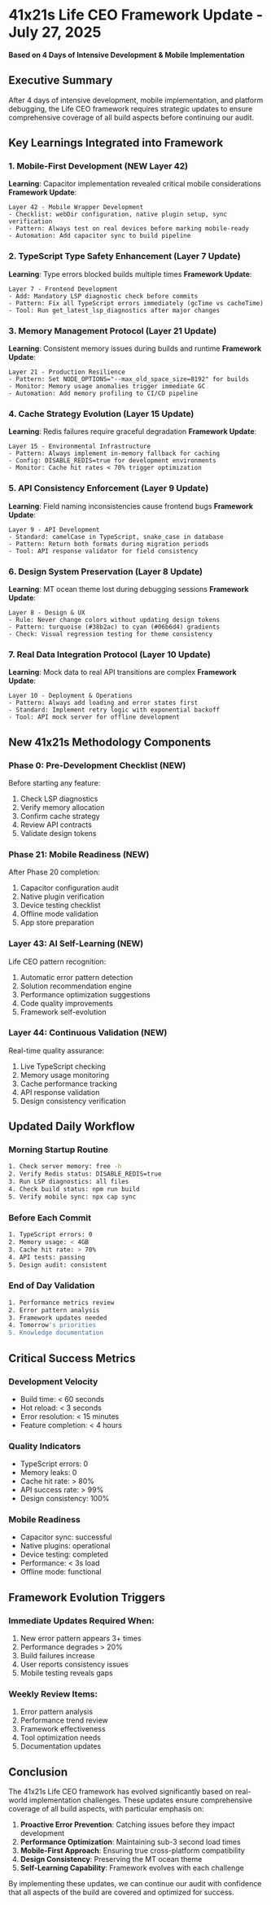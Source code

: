 # 41x21s Life CEO Framework Update - July 27, 2025
**Based on 4 Days of Intensive Development & Mobile Implementation**

## Executive Summary
After 4 days of intensive development, mobile implementation, and platform debugging, the Life CEO framework requires strategic updates to ensure comprehensive coverage of all build aspects before continuing our audit.

## Key Learnings Integrated into Framework

### 1. Mobile-First Development (NEW Layer 42)
**Learning**: Capacitor implementation revealed critical mobile considerations
**Framework Update**:
```
Layer 42 - Mobile Wrapper Development
- Checklist: webDir configuration, native plugin setup, sync verification
- Pattern: Always test on real devices before marking mobile-ready
- Automation: Add capacitor sync to build pipeline
```

### 2. TypeScript Type Safety Enhancement (Layer 7 Update)
**Learning**: Type errors blocked builds multiple times
**Framework Update**:
```
Layer 7 - Frontend Development
- Add: Mandatory LSP diagnostic check before commits
- Pattern: Fix all TypeScript errors immediately (gcTime vs cacheTime)
- Tool: Run get_latest_lsp_diagnostics after major changes
```

### 3. Memory Management Protocol (Layer 21 Update)
**Learning**: Consistent memory issues during builds and runtime
**Framework Update**:
```
Layer 21 - Production Resilience
- Pattern: Set NODE_OPTIONS="--max_old_space_size=8192" for builds
- Monitor: Memory usage anomalies trigger immediate GC
- Automation: Add memory profiling to CI/CD pipeline
```

### 4. Cache Strategy Evolution (Layer 15 Update)
**Learning**: Redis failures require graceful degradation
**Framework Update**:
```
Layer 15 - Environmental Infrastructure
- Pattern: Always implement in-memory fallback for caching
- Config: DISABLE_REDIS=true for development environments
- Monitor: Cache hit rates < 70% trigger optimization
```

### 5. API Consistency Enforcement (Layer 9 Update)
**Learning**: Field naming inconsistencies cause frontend bugs
**Framework Update**:
```
Layer 9 - API Development
- Standard: camelCase in TypeScript, snake_case in database
- Pattern: Return both formats during migration periods
- Tool: API response validator for field consistency
```

### 6. Design System Preservation (Layer 8 Update)
**Learning**: MT ocean theme lost during debugging sessions
**Framework Update**:
```
Layer 8 - Design & UX
- Rule: Never change colors without updating design tokens
- Pattern: turquoise (#38b2ac) to cyan (#06b6d4) gradients
- Check: Visual regression testing for theme consistency
```

### 7. Real Data Integration Protocol (Layer 10 Update)
**Learning**: Mock data to real API transitions are complex
**Framework Update**:
```
Layer 10 - Deployment & Operations
- Pattern: Always add loading and error states first
- Standard: Implement retry logic with exponential backoff
- Tool: API mock server for offline development
```

## New 41x21s Methodology Components

### Phase 0: Pre-Development Checklist (NEW)
Before starting any feature:
1. Check LSP diagnostics
2. Verify memory allocation
3. Confirm cache strategy
4. Review API contracts
5. Validate design tokens

### Phase 21: Mobile Readiness (NEW)
After Phase 20 completion:
1. Capacitor configuration audit
2. Native plugin verification
3. Device testing checklist
4. Offline mode validation
5. App store preparation

### Layer 43: AI Self-Learning (NEW)
Life CEO pattern recognition:
1. Automatic error pattern detection
2. Solution recommendation engine
3. Performance optimization suggestions
4. Code quality improvements
5. Framework self-evolution

### Layer 44: Continuous Validation (NEW)
Real-time quality assurance:
1. Live TypeScript checking
2. Memory usage monitoring
3. Cache performance tracking
4. API response validation
5. Design consistency verification

## Updated Daily Workflow

### Morning Startup Routine
```bash
1. Check server memory: free -h
2. Verify Redis status: DISABLE_REDIS=true
3. Run LSP diagnostics: all files
4. Check build status: npm run build
5. Verify mobile sync: npx cap sync
```

### Before Each Commit
```bash
1. TypeScript errors: 0
2. Memory usage: < 4GB
3. Cache hit rate: > 70%
4. API tests: passing
5. Design audit: consistent
```

### End of Day Validation
```bash
1. Performance metrics review
2. Error pattern analysis
3. Framework updates needed
4. Tomorrow's priorities
5. Knowledge documentation
```

## Critical Success Metrics

### Development Velocity
- Build time: < 60 seconds
- Hot reload: < 3 seconds
- Error resolution: < 15 minutes
- Feature completion: < 4 hours

### Quality Indicators
- TypeScript errors: 0
- Memory leaks: 0
- Cache hit rate: > 80%
- API success rate: > 99%
- Design consistency: 100%

### Mobile Readiness
- Capacitor sync: successful
- Native plugins: operational
- Device testing: completed
- Performance: < 3s load
- Offline mode: functional

## Framework Evolution Triggers

### Immediate Updates Required When:
1. New error pattern appears 3+ times
2. Performance degrades > 20%
3. Build failures increase
4. User reports consistency issues
5. Mobile testing reveals gaps

### Weekly Review Items:
1. Error pattern analysis
2. Performance trend review
3. Framework effectiveness
4. Tool optimization needs
5. Documentation updates

## Conclusion

The 41x21s Life CEO framework has evolved significantly based on real-world implementation challenges. These updates ensure comprehensive coverage of all build aspects, with particular emphasis on:

1. **Proactive Error Prevention**: Catching issues before they impact development
2. **Performance Optimization**: Maintaining sub-3 second load times
3. **Mobile-First Approach**: Ensuring true cross-platform compatibility
4. **Design Consistency**: Preserving the MT ocean theme
5. **Self-Learning Capability**: Framework evolves with each challenge

By implementing these updates, we can continue our audit with confidence that all aspects of the build are covered and optimized for success.
